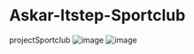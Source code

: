 # Askar-Itstep-Sportclub
projectSportclub
![image](https://user-images.githubusercontent.com/58872563/76740328-ec46b180-6797-11ea-9e8f-c6d4adf8eba7.png)
![image](https://user-images.githubusercontent.com/58872563/76740635-67a86300-6798-11ea-9e62-b2ed842794bd.png)
